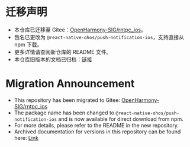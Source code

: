 #  迁移声明

- 本仓库已迁移至 Gitee：[OpenHarmony-SIG/rntpc_ios](https://gitee.com/openharmony-sig/rntpc_ios)。
- 包名已更改为 `@react-native-ohos/push-notification-ios`，支持直接从 npm 下载。
- 更多详情请查阅新仓库的 README 文件。
- 本仓库旧版本的文档已归档：[链接](/docs/zh-cn.md)

# Migration Announcement

- This repository has been migrated to Gitee: [OpenHarmony-SIG/rntpc_ios](https://gitee.com/openharmony-sig/rntpc_ios)
- The package name has been changed to `@react-native-ohos/push-notification-ios` and is now available for direct download from npm.
- For more details, please refer to the README in the new repository.
- Archived documentation for versions in this repository can be found here: [Link](/docs/en.md)
